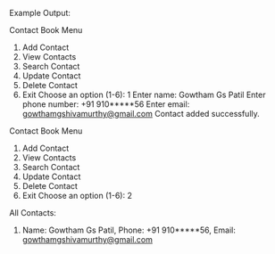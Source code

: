 Example Output:

Contact Book Menu
1. Add Contact
2. View Contacts
3. Search Contact
4. Update Contact
5. Delete Contact
6. Exit
Choose an option (1-6): 1
Enter name: Gowtham Gs Patil
Enter phone number: +91 910*****56
Enter email: gowthamgshivamurthy@gmail.com
Contact added successfully.

Contact Book Menu
1. Add Contact
2. View Contacts
3. Search Contact
4. Update Contact
5. Delete Contact
6. Exit
Choose an option (1-6): 2

All Contacts:
1. Name: Gowtham Gs Patil, Phone: +91 910*****56, Email: gowthamgshivamurthy@gmail.com
